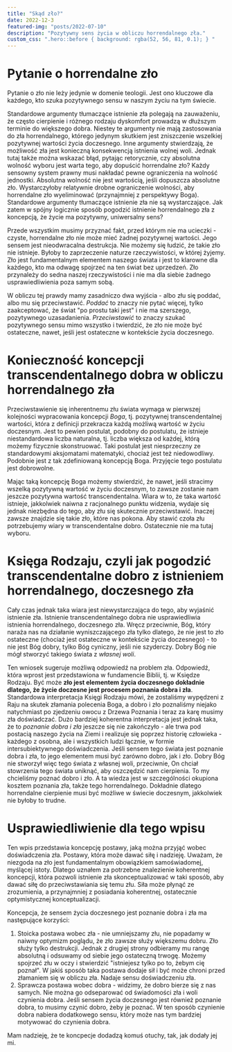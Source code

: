 ```yaml
---
title: "Skąd zło?"
date: 2022-12-3
featured-img: "posts/2022-07-10"
description: "Pozytywny sens życia w obliczu horrendalnego zła."
custom_css: ".hero::before { background: rgba(52, 56, 81, 0.1); } "
---
```


# Pytanie o horrendalne zło

Pytanie o zło nie leży jedynie w domenie teologii. Jest ono kluczowe dla każdego, kto szuka pozytywnego sensu w naszym życiu na tym świecie.

Standardowe argumenty tłumaczące istnienie zła polegają na zauważeniu, że często cierpienie i różnego rodzaju dyskomfort prowadzą w dłuższym terminie do większego dobra. Niestey te argumenty nie mają zastosowania do zła horrendalnego, którego jedynym skutkiem jest zniszczenie wszelkiej pozytywnej wartości życia doczesnego. Inne argumenty stwierdzają, że możliwość zła jest konieczną konsekwencją istnienia wolnej woli. Jednak tutaj także można wskazać błąd, pytając retorycznie, czy absolutna wolność wyboru jest warta tego, aby dopuścić horrendalne zło? Każdy sensowny system prawny musi nakładać pewne ograniczenia na wolność jednostki. Absolutna wolność nie jest wartością, jeśli dopuszcza absolutne zło. Wystarczyłoby relatywnie drobne ograniczenie wolności, aby horrendalne zło wyeliminować (przynajmniej z perspektywy Boga). Standardowe argumenty tłumaczące istnienie zła nie są wystarczające. Jak zatem w spójny logicznie sposób pogodzić istnienie horrendalnego zła z koncepcją, że życie ma pozytywny, uniwersalny sens?

Przede wszystkim musimy przyznać fakt, przed którym nie ma ucieczki - czyste, horrendalne zło nie może mieć żadnej pozytywnej wartości. Jego sensem jest nieodwracalna destrukcja. Nie możemy się łudzić, że takie zło nie istnieje. Byłoby to zaprzeczenie naturze rzeczywistości, w której żyjemy. Zło jest fundamentalnym elementem naszego świata i jest to klarowne dla każdego, kto ma odwagę spojrzeć na ten świat bez uprzedzeń. Zło przynależy do sedna naszej rzeczywistości i nie ma dla siebie żadnego usprawiedliwienia poza samym sobą.

W obliczu tej prawdy mamy zasadniczo dwa wyjścia - albo złu się poddać, albo mu się przeciwstawić. *Poddać* to znaczy nie pytać więcej, tylko zaakceptować, że świat "po prostu taki jest" i nie ma szerszego, pozytywnego uzasadanienia. *Przeciwstawić* to znaczy szukać pozytywnego sensu mimo wszystko i twierdzić, że zło nie może być ostateczne, nawet, jeśli jest ostateczne w kontekście życia doczesnego.

# Konieczność koncepcji transcendentalnego dobra w obliczu horrendalnego zła

Przeciwstawienie się inherentnemu złu świata wymaga w pierwszej kolejności wypracowania koncepcji *Boga*, tj. pozytywnej transcendentalnej wartości, która z definicji przekracza każdą możliwą wartość w życiu doczesnym. Jest to pewien postulat, podobny do postulatu, że istnieje niestandardowa liczba naturalna, tj. liczba większa od każdej, którą możemy fizycznie skonstruować. Taki postulat jest niesprzeczny ze standardowymi aksjomatami matematyki, chociaż jest też niedowodliwy. Podobnie jest z tak zdefiniowaną koncepcją Boga. Przyjęcie tego postulatu jest dobrowolne.

Mając taką koncepcję Boga możemy stwierdzić, że nawet, jeśli stracimy wszelką pozytywną wartość w życiu doczesnym, to zawsze zostanie nam jeszcze pozytywna wartość transcendentalna. Wiara w to, że taka wartość istnieje, jakkolwiek naiwna z racjonalnego punktu widzenia, wydaje się jednak niezbędna do tego, aby złu się skutecznie przeciwstawić. Inaczej zawsze znajdzie się takie zło, które nas pokona. Aby stawić czoła złu potrzebujemy wiary w transcendentalne dobro. Ostatecznie nie ma tutaj wyboru.

# Księga Rodzaju, czyli jak pogodzić transcendentalne dobro z istnieniem horrendalnego, doczesnego zła

Cały czas jednak taka wiara jest niewystarczająca do tego, aby wyjaśnić istnienie zła. Istnienie transcendentalnego dobra nie usprawiedliwia istnienia horrendalnego, doczesnego zła. Wręcz przeciwnie, Bóg, który naraża nas na działanie wyniszczającego zła tylko dlatego, że nie jest to zło ostateczne (chociaż jest ostateczne w kontekście życia doczesnego) - to nie jest Bóg dobry, tylko Bóg cyniczny, jeśli nie szyderczy. Dobry Bóg nie mógł stworzyć takiego świata z *własnej woli*.

Ten wniosek sugeruje możliwą odpowiedź na problem zła. Odpowiedź, która wprost jest przedstawiona w fundamencie Biblii, tj. w Księdze Rodzaju. Być może **zło jest elementem życia doczesnego dokładnie dlatego, że życie doczesne jest procesem poznania dobra i zła**. Standardowa interpretacja Księgi Rodzaju mówi, że zostaliśmy wypędzeni z Raju na skutek złamania polecenia Boga, a dobro i zło poznaliśmy niejako natychmiast po zjedzeniu owocu z Drzewa Poznania i teraz za karę musimy zła doświadczać. Dużo bardziej koherentna interpretacja jest jednak taka, że to *poznanie dobra i zła* jeszcze się nie zakończyło - ale trwa pod postacią naszego życia na Ziemi i realizuje się poprzez historię człowieka - każdego z osobna, ale i wszystkich ludzi łącznie, w formie intersubiektywnego doświadczenia. Jeśli sensem tego świata jest poznanie dobra i zła, to jego elementem musi być zarówno dobro, jak i zło. Dobry Bóg nie stworzył więc tego świata z własnej woli, przeciwnie, On chciał stowrzenia tego świata uniknąć, aby oszczędzić nam cierpienia. To my chcieliśmy poznać dobro i zło. A ta wiedza jest w szczególności okupiona kosztem poznania zła, także tego horrendalnego. Dokładnie dlatego horrendalne cierpienie musi być możliwe w świecie doczesnym, jakkolwiek nie byłoby to trudne.

# Usprawiedliwienie dla tego wpisu

Ten wpis przedstawia koncepcję postawy, jaką można przyjąć wobec doświadczenia zła. Postawy, która może dawać siłę i nadzieję. Uważam, że niezgoda na zło jest fundamentalnym obowiązkiem samoświadomej, myślącej istoty. Dlatego uznałem za potrzebne znalezienie koherentnej koncepcji, która pozwoli istnienie zła skonceptualizować w taki sposób, aby dawać siłę do przeciwstawiania się temu złu. Siła może płynąć ze zrozumienia, a przynajmniej z posiadania koherentnej, ostatecznie optymistycznej konceptualizacji.

Koncepcja, że sensem życia doczesnego jest poznanie dobra i zła ma następujące korzyści:
1. Stoicka postawa wobec zła - nie umniejszamy złu, nie popadamy w naiwny optymizm poglądu, że zło zawsze służy większemu dobru. Zło służy tylko destrukcji. Jednak z drugiej strony odbieramy mu rangę absolutną i odsuwamy od siebie jego ostateczną trwogę. Możemy spojrzeć złu w oczy i stwierdzić "istniejesz tylko po to, żebym cię poznał". W jakiś sposób taka postawa dodaje sił i być może chroni przed złamaniem się w obliczu zła. Nadaje sensu doświadczeniu zła.
2. Sprawcza postawa wobec dobra - widzimy, że dobro bierze się z nas samych. Nie można go odseparować od świadomości zła i woli czynienia dobra. Jeśli sensem życia doczesnego jest również poznanie dobra, to musimy czynić dobro, żeby je poznać. W ten sposób czynienie dobra nabiera dodatkowego sensu, który może nas tym bardziej motywować do czynienia dobra.

Mam nadzieję, że te koncpecje dodadzą komuś otuchy, tak, jak dodały jej mi.